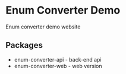 # Enum Converter Demo

Enum converter demo website

## Packages

- enum-converter-api - back-end api
- enum-converter-web - web version
